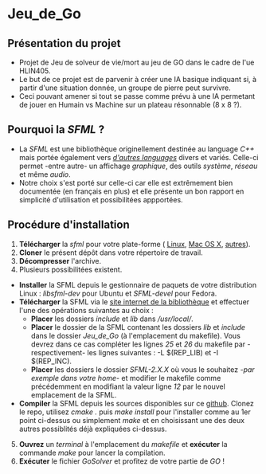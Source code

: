 # Jeu_de_Go

## Présentation du projet
* Projet de Jeu de solveur de vie/mort au jeu de GO dans le cadre de l'ue HLIN405.
* Le but de ce projet est de parvenir à créer une IA basique indiquant si, à partir d'une situation donnée, un groupe de pierre peut survivre.
* Ceci pouvant amener si tout se passe comme prévu à une IA permetant de jouer en Humain vs Machine sur un plateau résonnable (8 x 8 ?).

## Pourquoi la *SFML* ?
* La *SFML* est une bibliothèque originellement destinée au language *C++* mais portée également vers [*d'autres languages*](http://www.sfml-dev.org/download/bindings-fr.php) divers et variés. Celle-ci permet -entre autre- un affichage *graphique*, des outils *système*, *réseau* et même *audio*.
* Notre choix s'est porté sur celle-ci car elle est extrêmement bien documentée (en français en plus) et elle présente un bon rapport en simplicité d'utilisation et possibilitées appportées.

## Procédure d'installation
1. **Télécharger** la *sfml* pour votre plate-forme (
[Linux](http://www.sfml-dev.org/files/SFML-2.4.1-linux-gcc-64-bit.tar.gz), 
[Mac OS X](http://www.sfml-dev.org/files/SFML-2.4.1-osx-clang.tar.gz), 
[autres](http://www.sfml-dev.org/download/sfml/2.4.1/index-fr.php)).
2. **Cloner** le présent dépôt dans votre répertoire de travail.
3. **Décompresser** l'archive.
4. Plusieurs possibilitées existent.
  - **Installer** la SFML depuis le gestionnaire de paquets de votre distribution Linux : *libsfml-dev* pour Ubuntu et *SFML-devel* pour Fedora.
  - **Télécharger** la SFML via le [site internet de la bibliothèque](http://www.sfml-dev.org/index-fr.php) et effectuer l'une des opérations suivantes au choix : 
    * **Placer** les dossiers *include* et *lib* dans */usr/local/*.
    * **Placer** le dossier de la SFML contenant les dossiers *lib* et *include* dans le dossier *Jeu_de_Go* (à l'emplacement du makefile). Vous devrez dans ce cas compléter les lignes *25* et *26* du makefile par -respectivement- les lignes suivantes : -L $(REP_LIB) et -I $(REP_INC).
    * **Placer** les dossiers le dossier *SFML-2.X.X* où vous le souhaitez *-par exemple dans votre home-* et modifier le makefile comme précédemment en modifiant la valeur ligne *12* par le nouvel emplacement de la SFML.
  - **Compiler** la SFML depuis les sources disponibles sur ce [github](https://github.com/SFML/SFML.git). Clonez le repo, utilisez *cmake .* puis *make install* pour l'installer comme au 1er point ci-dessus ou simplement *make* et en choisissant une des deux autres possiblités déjà expliquées ci-dessus.
5. **Ouvrez** un *terminal* à l'emplacement du *makefile* et **exécuter** la commande *make* pour lancer la compilation.
6. **Exécuter** le fichier *GoSolver* et profitez de votre partie de *GO* !
